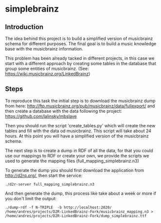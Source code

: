 # simplebrainz

Introduction
-----

The idea behind this project is to build a simplified version of musicbrainz schema for different purposes. The final goal is to build a music knowledge base with the musicbrainz information.

This problem has been already tacked in different projects, in this case we start with a different approach by creating some tables in the database that group some entities of musicbrainz. (See: https://wiki.musicbrainz.org/LinkedBrainz)

Steps
-----

To reproduce this task the initial step is to download the musicbrainz dump from here: http://ftp.musicbrainz.org/pub/musicbrainz/data/fullexport/ and then create a database with the data following the project: https://github.com/lalinsky/mbslave 

Then you should run the script 'create_tables.py' which will create the new tables and fill with the data od musicbrainz. This script will take about 24 hours. At this point you will have a simplified version of the musicbrainz schema.

The next step is to create a dump in RDF of all the data, for that you could use our mappings to RDF or create your own, we provide the scripts we used to generate the mapping files (full_mapping_simplebrainz.n3)

To generate the dump you should first download the application from http://d2rq.org/, then start the service:


```
./d2r-server full_mapping_simplebrainz.n3
```

And then generate the dump, this process like take about a week or more if you don't limit the output:

```
./dump-rdf -f N-TRIPLE  -b http://localhost:2020/ /home/andres/projects/D2R-LinkedBrainz-Fork/musicbrainz_mapping.n3 > /home/andres/projects/D2R-LinkedBrainz-Fork/dump_simplebrainz.ttf
```
